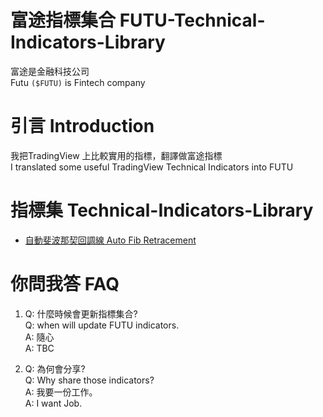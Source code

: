 # 富途指標集合 FUTU-Technical-Indicators-Library
富途是金融科技公司  
Futu `($FUTU)` is Fintech company


# 引言 Introduction
我把TradingView 上比較實用的指標，翻譯做富途指標  
I translated some useful TradingView Technical Indicators into FUTU  

# 指標集 Technical-Indicators-Library
- [自動斐波那契回調線 Auto Fib Retracement](https://github.com/umzr/FUTU-Index-Library/blob/main/Library/FIB_Auto.txt)

# 你問我答 FAQ

1)  Q: 什麼時候會更新指標集合?   
    Q: when will update FUTU indicators.  
    A: 隨心  
    A: TBC  

2)  Q: 為何會分享?  
    Q: Why share those indicators?  
    A: 我要一份工作。  
    A: I want Job.